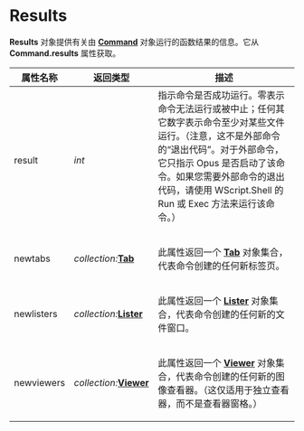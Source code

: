 # Results

**Results** 对象提供有关由 **[Command](command.zh.md)** 对象运行的函数结果的信息。它从 **Command.results** 属性获取。

<table>
<thead><tr><th>
属性名称</th><th>
返回类型</th><th>
描述
</th></tr></thead><tbody><tr><td>
result</td><td>

*int*</td><td>
指示命令是否成功运行。零表示命令无法运行或被中止；任何其它数字表示命令至少对某些文件运行。（注意，这不是外部命令的“退出代码”。对于外部命令，它只指示 Opus 是否启动了该命令。如果您需要外部命令的退出代码，请使用 WScript.Shell 的 Run 或 Exec 方法来运行该命令。）
</td></tr><tr><td>
newtabs</td><td>

*collection:***[Tab](tab.zh.md)**</td><td>

此属性返回一个 **[Tab](tab.zh.md)** 对象集合，代表命令创建的任何新标签页。
</td></tr><tr><td>
newlisters</td><td>

*collection:***[Lister](lister.zh.md)**</td><td>

此属性返回一个 **[Lister](lister.zh.md)** 对象集合，代表命令创建的任何新的文件窗口。
</td></tr><tr><td>
newviewers</td><td>

*collection:***[Viewer](viewer.zh.md)**</td><td>

此属性返回一个 **[Viewer](viewer.zh.md)** 对象集合，代表命令创建的任何新的图像查看器。（这仅适用于独立查看器，而不是查看器窗格。）
</td></tr></tbody>
</table>